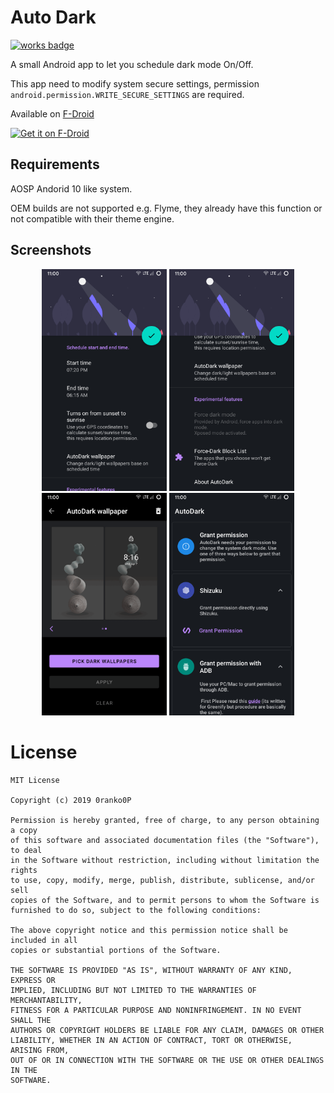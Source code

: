 Auto Dark
======
[![works badge](https://cdn.jsdelivr.net/gh/nikku/works-on-my-machine@v0.2.0/badge.svg)][project_link]

A small Android app to let you schedule dark mode On/Off.

This app need to modify system secure settings, permission ``` android.permission.WRITE_SECURE_SETTINGS``` are required.

Available on [F-Droid][fdroid_link]

[<img src="https://f-droid.org/badge/get-it-on.png" alt="Get it on F-Droid" height="80">][fdroid_link]

## Requirements
AOSP Andorid 10 like system.

OEM builds are not supported e.g. Flyme,
they already have this function or not compatible with their theme engine.

## Screenshots
<p align="middle">
    <img src="https://raw.githubusercontent.com/0ranko0P/AutoDark/master/fastlane/metadata/android/en-US/images/phoneScreenshots/Screenshot_1.png" width="200" />
    <img src="https://raw.githubusercontent.com/0ranko0P/AutoDark/master/fastlane/metadata/android/en-US/images/phoneScreenshots/Screenshot_2.png" width="200" />
    <img src="https://raw.githubusercontent.com/0ranko0P/AutoDark/master/fastlane/metadata/android/en-US/images/phoneScreenshots/Screenshot_3.png" width="200" />
    <img src="https://raw.githubusercontent.com/0ranko0P/AutoDark/master/fastlane/metadata/android/en-US/images/phoneScreenshots/Screenshot_4.png" width="200" />
</>

# License

	MIT License
	
	Copyright (c) 2019 0ranko0P
	
	Permission is hereby granted, free of charge, to any person obtaining a copy
	of this software and associated documentation files (the "Software"), to deal
	in the Software without restriction, including without limitation the rights
	to use, copy, modify, merge, publish, distribute, sublicense, and/or sell
	copies of the Software, and to permit persons to whom the Software is
	furnished to do so, subject to the following conditions:
	
	The above copyright notice and this permission notice shall be included in all
	copies or substantial portions of the Software.
	
	THE SOFTWARE IS PROVIDED "AS IS", WITHOUT WARRANTY OF ANY KIND, EXPRESS OR
	IMPLIED, INCLUDING BUT NOT LIMITED TO THE WARRANTIES OF MERCHANTABILITY,
	FITNESS FOR A PARTICULAR PURPOSE AND NONINFRINGEMENT. IN NO EVENT SHALL THE
	AUTHORS OR COPYRIGHT HOLDERS BE LIABLE FOR ANY CLAIM, DAMAGES OR OTHER
	LIABILITY, WHETHER IN AN ACTION OF CONTRACT, TORT OR OTHERWISE, ARISING FROM,
	OUT OF OR IN CONNECTION WITH THE SOFTWARE OR THE USE OR OTHER DEALINGS IN THE
	SOFTWARE.
	
[project_link]: https://github.com/0ranko0P/AutoDark
[fdroid_link]: https://f-droid.org/packages/me.ranko.autodark
